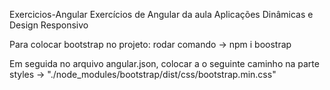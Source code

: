 Exercicios-Angular
Exercícios de Angular da aula Aplicações Dinâmicas e Design Responsivo

Para colocar bootstrap no projeto: rodar comando -> npm i boostrap

Em seguida no arquivo angular.json, colocar a o seguinte caminho na parte styles -> "./node_modules/bootstrap/dist/css/bootstrap.min.css"

